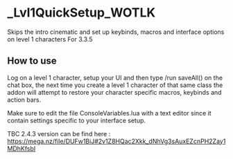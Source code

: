 # _Lvl1QuickSetup_WOTLK
Skips the intro cinematic and set up keybinds, macros and interface options on level 1 characters
For 3.3.5

## How to use
Log on a level 1 character, setup your UI and then type /run saveAll() on the chat box, the next time you create a level 1 character of that same class the addon will attempt to restore your character specific macros, keybinds and action bars.

Make sure to edit the file ConsoleVariables.lua with a text editor since it contain settings specific to your interface setup.


TBC 2.4.3 version can be find here : https://mega.nz/file/DUFw1BiJ#2v1Z8HQac2Xkk_dNhVg3sAuxEZcnPH2Zay1MDhKfsbI
